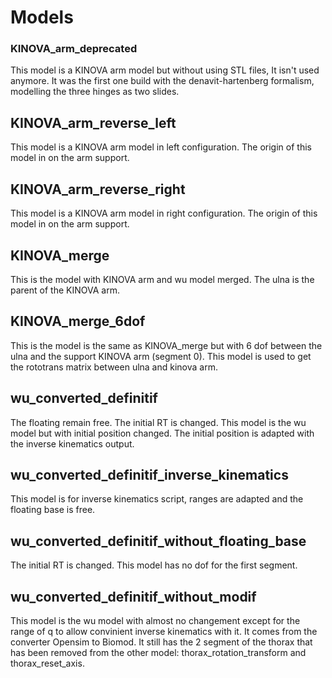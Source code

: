 # Models

### KINOVA_arm_deprecated
This model is a KINOVA arm model but without using STL files, It isn't used anymore. It was the first one build with the denavit-hartenberg formalism, modelling the three hinges as two slides.

## KINOVA_arm_reverse_left
This model is a KINOVA arm model in left configuration. The origin of this model in on the arm support.

## KINOVA_arm_reverse_right
This model is a KINOVA arm model in right configuration. The origin of this model in on the arm support.

## KINOVA_merge
This is the model with KINOVA arm and wu model merged. The ulna is the parent of the KINOVA arm.

## KINOVA_merge_6dof
This is the model is the same as KINOVA_merge but with 6 dof between the ulna and the support KINOVA arm (segment 0).
This model is used to get the rototrans matrix between ulna and kinova arm.

## wu_converted_definitif
The floating remain free. The initial RT is changed. This model is the wu model but with initial position changed. The initial position is adapted with the inverse kinematics output.

## wu_converted_definitif_inverse_kinematics
This model is for inverse kinematics script, ranges are adapted and the floating base is free.

## wu_converted_definitif_without_floating_base
The initial RT is changed. This model has no dof for the first segment. 

## wu_converted_definitif_without_modif
This model is the wu model with almost no changement except for the range of q to allow convinient inverse kinematics with it. It comes from the converter Opensim to Biomod. It still has the 2 segment of the thorax that has been removed from the other model: thorax_rotation_transform and thorax_reset_axis.
